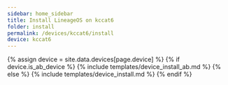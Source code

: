 ```yaml
---
sidebar: home_sidebar
title: Install LineageOS on kccat6
folder: install
permalink: /devices/kccat6/install
device: kccat6
---
```

{% assign device = site.data.devices[page.device] %}
{% if device.is_ab_device %}
{% include templates/device_install_ab.md %}
{% else %}
{% include templates/device_install.md %}
{% endif %}
